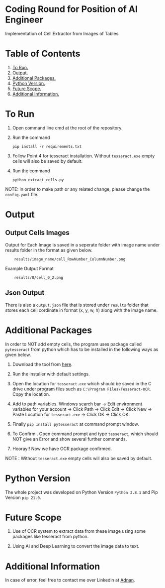 # Coding Round for Position of AI Engineer
Implementation of Cell Extractor from Images of Tables.


# Table of Contents
1. [ To Run. ](#Using)
2. [ Output. ](#Output)
3. [ Additional Packages. ](#Packages) 
4. [ Python Version. ](#Version) 
5. [ Future Scope. ](#Future_scope)
6. [ Additional Information. ](#info)

<a name="using"></a>
# To Run

1.  Open command line cmd at the root of the repository.

2.  Run the command   

    `pip install -r requirements.txt` 

3. Follow Point 4 for tesseract installation. Without `tesseract.exe` empty cells will also be saved by default.

4. Run the command 

    `python extract_cells.py`

NOTE:  In order to make path or any related change, please change the `config.yaml` file. 


<a name="Output"></a>
# Output

## Output Cells Images
Output for Each Image is saved in a seperate folder with image name under results folder in the format as given below.


        results/image_name/cell_RowNumber_ColumnNumber.png


Example Output Format

        results/0/cell_0_2.png

## Json Output
There is also a `output.json` file that is stored under `results` folder that stores each cell cordinate in format (x, y, w, h) along with the image name.

<a name="Packages"></a>
# Additional Packages

In order to NOT add empty cells, the program uses package called `pytesseract` from python which has to be installed in the following ways as given below.

1. Download the tool from [here](http://digi.bib.uni-mannheim.de/tesseract/tesseract-ocr-setup-4.00.00dev.exe).

2. Run the installer with default settings.

2. Open the location for `tesseract.exe` which should be saved in the C drive under program files such as `C:\Program Files\Tesseract-OCR`. Copy the location.

3. Add to path variables. Windows search bar -> Edit environment variables for your account -> Click Path -> Click Edit -> Click New -> Paste Location for `tesseract.exe` -> Click OK -> Click OK.

4. Finally `pip install pytesseract` at command prompt window.

5. To Confirm . Open command prompt and type `tesseract`, which should NOT give an Error and show several further commands.

6. Hooray!! Now we have OCR package confirmed. 

NOTE : Without `tesseract.exe` empty cells will also be saved by default.

<a name="Version"></a>
# Python Version
The whole project was developed on Python Version `Python 3.8.1` and Pip Version `pip 21.0`.

<a name="Future_scope"></a>
# Future Scope

1. Use of OCR system to extract data from these image using some packages like tesseract from python.

2. Using AI and Deep Learning to convert the image data to text.

<a name="info"></a>
# Additional Information
In case of error, feel free to contact me over Linkedin at [Adnan](https://www.linkedin.com/in/adnan-karol-aa1666179/).
